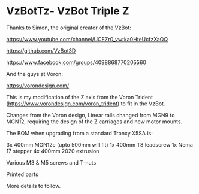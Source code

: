 # VzBotTz-  VzBot Triple Z

Thanks to Simon, the original creator of the VzBot:

https://www.youtube.com/channel/UCEZr0_vwtka0HteUcfzXaOQ

https://github.com/VzBot3D

https://www.facebook.com/groups/4098868770205560

And the guys at Voron:

https://vorondesign.com/

This is my modification of the Z axis from the Voron Trident (https://www.vorondesign.com/voron_trident) to fit in the VzBot.

Changes from the Voron design, Linear rails changed from MGN9 to MGN12, requiring the design of the Z carriages and new motor mounts.

The BOM when upgrading from a standard Tronxy X5SA is:

3x 400mm MGN12c (upto 500mm will fit)
1x 400mm T8 leadscrew
1x Nema 17 stepper
4x 400mm 2020 extrusion

Various M3 & M5 screws and T-nuts

Printed parts

More details to follow.
